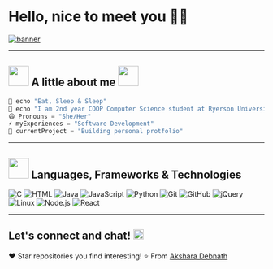 # Hello, nice to meet you 👋✨ 
[![banner](https://user-images.githubusercontent.com/70068533/151483864-0c304755-a12a-4cb0-9fe5-38b0db15e95c.gif)](https://akshxrx.github.io/StudyorRelax/)

** **

## <img src="https://user-images.githubusercontent.com/70068533/151487809-05c3d7f3-9c2f-483e-9926-d0537d095072.gif" width="40"> A little about me <img src="https://media.giphy.com/media/WUlplcMpOCEmTGBtBW/giphy.gif" width="40"> 

```java
💬 echo "Eat, Sleep & Sleep" 
🌱 echo "I am 2nd year COOP Computer Science student at Ryerson University!"
😄 Pronouns = "She/Her"
⚡ myExperiences = "Software Development"
🔭 currentProject = "Building personal protfolio" 
```

** **

## <img src="https://media.giphy.com/media/VgCDAzcKvsR6OM0uWg/giphy.gif" width="40"> Languages, Frameworks & Technologies
![C](https://img.shields.io/badge/-C-000000?style=flat&logo=C)
![HTML](https://img.shields.io/badge/-HTML5-000000?style=flat&logo=HTML5)
![Java](https://img.shields.io/badge/-Java-000000?style=flat&logo=Java&logoColor=007396)
![JavaScript](https://img.shields.io/badge/-JavaScript-000000?style=flat&logo=javascript)
![Python](https://img.shields.io/badge/-Python-000000?style=flat&logo=python)
![Git](https://img.shields.io/badge/-Git-000000?style=flat&logo=git&logoColor=F05032)
![GitHub](https://img.shields.io/badge/-GitHub-000000?style=flat&logo=github&logoColor=FFFFFF)
![jQuery](https://img.shields.io/badge/-jQuery-000000?style=flat&logo=jQuery&logoColor=0769AD)
![Linux](https://img.shields.io/badge/-Linux-000000?style=flat&logo=linux&logoColor=FCC624)
![Node.js](https://img.shields.io/badge/-Node.js-000000?style=flat&logo=node.js&logoColor=339933)
![React](https://img.shields.io/badge/-React-000000?style=flat&logo=React&logoColor=61DAFB)

** **

## Let's connect and chat! <a href="https://www.linkedin.com/in/akshara-debnath/"><img src=https://user-images.githubusercontent.com/70068533/151489070-3cfde31d-4659-4071-a5aa-2d83be5301c5.png width="20"></a> 
❤️ Star repositories you find interesting!
⭐️ From [Akshara Debnath](https://github.com/akshxrx)
